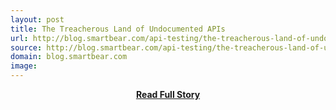 ```yaml
---
layout: post
title: The Treacherous Land of Undocumented APIs
url: http://blog.smartbear.com/api-testing/the-treacherous-land-of-undocumented-api
source: http://blog.smartbear.com/api-testing/the-treacherous-land-of-undocumented-api
domain: blog.smartbear.com
image: 
---
```


<p></p>
<center><p><a href="http://blog.smartbear.com/api-testing/the-treacherous-land-of-undocumented-api" style='padding:25px; font-sze:18px; font-weight: bold;'>Read Full Story</a></p></center>
